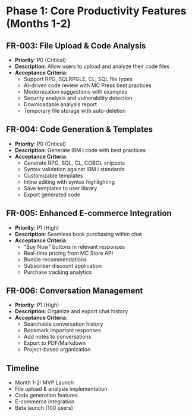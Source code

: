 # Phase 1: Core Productivity Features (Months 1-2)

## FR-003: File Upload & Code Analysis
- **Priority**: P0 (Critical)
- **Description**: Allow users to upload and analyze their code files
- **Acceptance Criteria**:
  - Support RPG, SQLRPGLE, CL, SQL file types
  - AI-driven code review with MC Press best practices
  - Modernization suggestions with examples
  - Security analysis and vulnerability detection
  - Downloadable analysis report
  - Temporary file storage with auto-deletion

## FR-004: Code Generation & Templates
- **Priority**: P0 (Critical)
- **Description**: Generate IBM i code with best practices
- **Acceptance Criteria**:
  - Generate RPG, SQL, CL, COBOL snippets
  - Syntax validation against IBM i standards
  - Customizable templates
  - Inline editing with syntax highlighting
  - Save templates to user library
  - Export generated code

## FR-005: Enhanced E-commerce Integration
- **Priority**: P1 (High)
- **Description**: Seamless book purchasing within chat
- **Acceptance Criteria**:
  - "Buy Now" buttons in relevant responses
  - Real-time pricing from MC Store API
  - Bundle recommendations
  - Subscriber discount application
  - Purchase tracking analytics

## FR-006: Conversation Management
- **Priority**: P1 (High)
- **Description**: Organize and export chat history
- **Acceptance Criteria**:
  - Searchable conversation history
  - Bookmark important responses
  - Add notes to conversations
  - Export to PDF/Markdown
  - Project-based organization

## Timeline
- Month 1-2: MVP Launch
- File upload & analysis implementation
- Code generation features
- E-commerce integration
- Beta launch (100 users)
